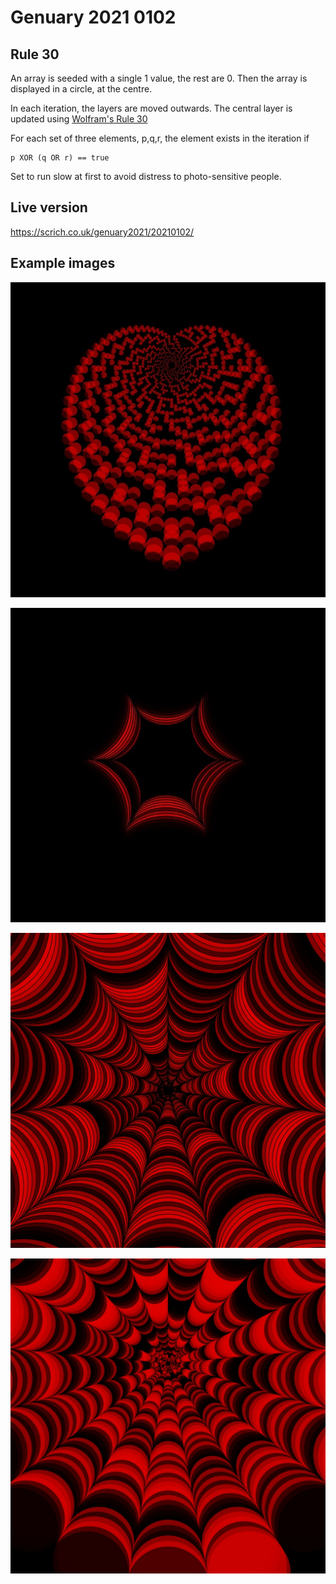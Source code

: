 # Genuary 2021 0102

## Rule 30
 An array is seeded with a single 1 value, the rest are 0. Then the array is displayed in a circle, at the centre.

In each iteration, the layers are moved outwards. The central layer is updated using [Wolfram's Rule 30]("https://en.wikipedia.org/wiki/Rule_30")

For each set of three elements, p,q,r, the element exists in the iteration if 
```
p XOR (q OR r) == true
```

Set to run slow at first to avoid distress to photo-sensitive people.

## Live version
https://scrich.co.uk/genuary2021/20210102/

## Example images

![a heart-shape emerges](images/rule30_heart.jpg)

![the pattern disintegrates with 6 elements](images/rule30_6.jpg)

![11 elements](images/rule30_11.jpg)

![many elements](images/rule30_many.jpg)



